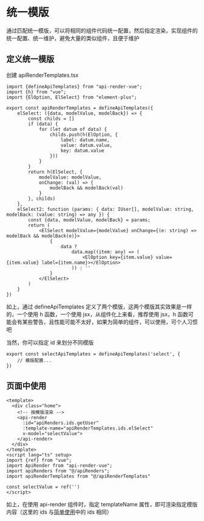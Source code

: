 # 统一模版

通过匹配统一模版，可以将相同的组件代码统一配置，然后指定渲染，实现组件的统一配置、统一维护，避免大量的类似组件，且便于维护

## 定义统一模版

创建 apiRenderTemplates.tsx

```tsx
import {defineApiTemplates} from "api-render-vue";
import {h} from "vue";
import {ElOption, ElSelect} from "element-plus";

export const apiRenderTemplates = defineApiTemplates({
    elSelect: ({data, modelValue, modelBack}) => {
        const childs = []
        if (data) {
            for (let datum of data) {
                childs.push(h(ElOption, {
                    label: datum.name,
                    value: datum.value,
                    key: datum.value
                }))
            }
        }
        return h(ElSelect, {
            modelValue: modelValue,
            onChange: (val) => {
                modelBack && modelBack(val)
            }
        }, childs)
    },
    elSelect2: function (params: { data: IUser[], modelValue: string, modelBack: (value: string) => any }) {
        const {data, modelValue, modelBack} = params;
        return (
            <ElSelect modelValue={modelValue} onChange={(e: string) => modelBack && modelBack(e)}>
                {
                    data ?
                        data.map((item: any) => (
                            <ElOption key={item.value} value={item.value} label={item.name}></ElOption>
                        )) : ''
                }
            </ElSelect>
        )
    }
})
```

如上，通过 defineApiTemplates 定义了两个模版，这两个模版其实效果是一样的，一个使用 h 函数，一个使用 jsx，从组件化上来看，推荐使用 jsx，h 函数可能会有某些警告，且性能可能不太好，如果为简单的组件，可以使用，可个人习惯吧

当然，你可以指定 id 来划分不同模版

```tsx
export const selectApiTemplates = defineApiTemplates('select', {
    // 模版配置...
})
```

## 页面中使用

```vue
<template>
  <div class="home">
    <!-- 按模版渲染 -->
    <api-render
      :id="apiRenders.ids.getUser"
      :template-name="apiRenderTemplates.ids.elSelect"
      v-model="selectValue">
    </api-render>
  </div>
</template>
<script lang="ts" setup>
import {ref} from "vue";
import ApiRender from "api-render-vue";
import apiRenders from "@/apiRenders";
import apiRenderTemplates from "@/apiRenderTemplates"
  
const selectValue = ref('')
</script>
```

如上，在使用 api-render 组件时，指定 templateName 属性，即可渲染指定模版内容（这里的 ids 与[简单使用](SIMPLE.MD)中的 ids 相同）
